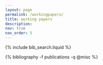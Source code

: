 ```yaml
---
layout: page
permalink: /workingpapers/
title: working papers
description:
nav: true
nav_order: 5
---
```


<!-- _pages/workingpapers.md -->

<!-- Bibsearch Feature -->

{% include bib_search.liquid %}

<div class="publications">

{% bibliography -f publications -q @misc %}

</div>
